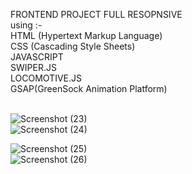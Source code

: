 FRONTEND PROJECT FULL RESOPNSIVE 
<br>
using :- <br>
HTML (Hypertext Markup Language)<br>
CSS (Cascading Style Sheets)<br>
JAVASCRIPT<br>
SWIPER.JS<br>
LOCOMOTIVE.JS<br>
GSAP(GreenSock Animation Platform) <br>
<br>

![Screenshot (23)](https://github.com/user-attachments/assets/0aeeaee1-d762-40db-a2ba-67c8406eda81)<br>
![Screenshot (24)](https://github.com/user-attachments/assets/503735a8-3feb-4315-b88e-bd9af542de17)<br>

![Screenshot (25)](https://github.com/user-attachments/assets/15ce9abe-e16c-4243-94cd-9600d68d4804)<br>
![Screenshot (26)](https://github.com/user-attachments/assets/0f3b335c-ee61-4c85-a2a3-73c590ffd421)<br>
